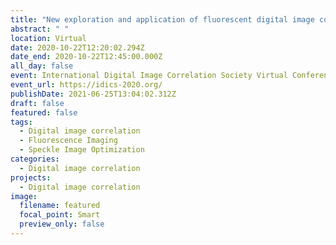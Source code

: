 ```yaml
---
title: "New exploration and application of fluorescent digital image correlation "
abstract: " "
location: Virtual
date: 2020-10-22T12:20:02.294Z
date_end: 2020-10-22T12:45:00.000Z
all_day: false
event: International Digital Image Correlation Society Virtual Conference 2020
event_url: https://idics-2020.org/
publishDate: 2021-06-25T13:04:02.312Z
draft: false
featured: false
tags:
  - Digital image correlation
  - Fluorescence Imaging
  - Speckle Image Optimization
categories:
  - Digital image correlation
projects:
  - Digital image correlation
image:
  filename: featured
  focal_point: Smart
  preview_only: false
---
```

